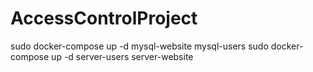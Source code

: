 # AccessControlProject
sudo docker-compose up -d mysql-website mysql-users
sudo docker-compose up -d server-users server-website